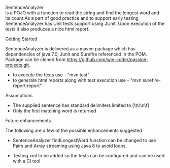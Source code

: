
SentenceAnalyzer 	
 is a POJO with a function to read the string and find the longest word and its count.As a part of good practice and to support early testing SentenceAnalyzer has Unit tests support using JUnit. Upon execution of the tests it also produces a nice html report.
 
 
Getting Started 
 
 SentenceAnalyzer is delivered as a maven package which has dependencies of  java 7.0, Junit and Surefire referenced in the POM. Package can be cloned from https://github.com/win-coder/passion-projects.git. 

-	to execute the tests use - "mvn test" 
-	to generate html reports along with test execution use - "mvn surefire-report:report" 

  Assumptions 

-	The supplied sentence has standard delimiters limited to [\\t\\r\\n\\f]
-	Only the first matching word is returned

Future enhancements 

The following are a few of the possible enhancements suggested 

-	SentenceAnalyzer findLongestWord function can be changed to use Pairs and Array streaming using Java 8 to avoid loops.

-	Testing.xml to be added so the tests can be configured and can be used with a CI tool
